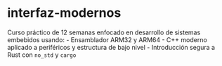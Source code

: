 # interfaz-modernos
Curso práctico de 12 semanas enfocado en desarrollo de sistemas embebidos usando: - Ensamblador ARM32 y ARM64 - C++ moderno aplicado a periféricos y estructura de bajo nivel - Introducción segura a Rust con `no_std` y `cargo`
